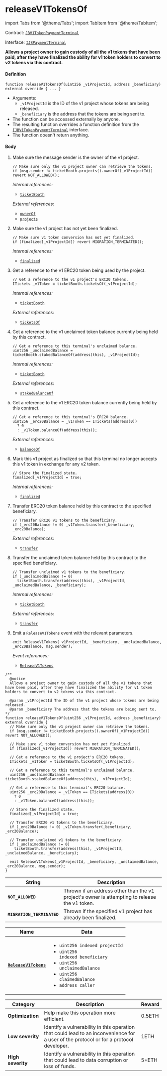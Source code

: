 # releaseV1TokensOf

import Tabs from '@theme/Tabs';
import TabItem from '@theme/TabItem';

Contract: [`JBV1TokenPaymentTerminal`](/dev/deprecated/v2/contracts/or-payment-terminals/jbv1tokenpaymentterminal/README.md)​‌

Interface: [`IJBPaymentTerminal`](/dev/deprecated/v2/interfaces/ijbpaymentterminal.md)

<Tabs>
<TabItem value="Step by step" label="Step by step">

**Allows a project owner to gain custody of all the v1 tokens that have been paid, after they have finalized the ability for v1 token holders to convert to v2 tokens via this contract.**

#### Definition

```
function releaseV1TokensOf(uint256 _v1ProjectId, address _beneficiary) external override { ... }
```

* Arguments:
  * `_v1ProjectId` is the ID of the v1 project whose tokens are being released.
  * `_beneficiary` is the address that the tokens are being sent to.
* The function can be accessed externally by anyone.
* The resulting function overrides a function definition from the [`IJBV1TokenPaymentTerminal`](/dev/deprecated/v2/interfaces/ijbv1tokenpaymentterminal.md) interface.
* The function doesn't return anything.

#### Body

1.  Make sure the message sender is the owner of the v1 project.

    ```
    // Make sure only the v1 project owner can retrieve the tokens.
    if (msg.sender != ticketBooth.projects().ownerOf(_v1ProjectId)) revert NOT_ALLOWED();
    ```

    _Internal references:_

    * [`ticketBooth`](/dev/deprecated/v2/contracts/or-payment-terminals/jbv1tokenpaymentterminal/properties/ticketbooth.md)

    _External references:_
    
    * [`ownerOf`](https://docs.openzeppelin.com/contracts/4.x/api/token/erc721#IERC721-ownerOf-uint256-)
    * [`projects`](https://github.com/jbx-protocol/juice-contracts-v1/blob/a91b55e8d264267c338b089aa9a45b29fd8e8f13/contracts/interfaces/ITicketBooth.sol#L71)

2.  Make sure the v1 project has not yet been finalized.

    ```
    // Make sure v1 token conversion has not yet finalized.
    if (finalized[_v1ProjectId]) revert MIGRATION_TERMINATED();
    ```

    _Internal references:_

    * [`finalized`](/dev/deprecated/v2/contracts/or-payment-terminals/jbv1tokenpaymentterminal/properties/finalized.md)

3.  Get a reference to the v1 ERC20 token being used by the project.

    ```
    // Get a reference to the v1 project's ERC20 tokens.
    ITickets _v1Token = ticketBooth.ticketsOf(_v1ProjectId);
    ```

    _Internal references:_

    * [`ticketBooth`](/dev/deprecated/v2/contracts/or-payment-terminals/jbv1tokenpaymentterminal/properties/ticketbooth.md)

    _External references:_
    
    * [`ticketsOf`](https://github.com/jbx-protocol/juice-contracts-v1/blob/a91b55e8d264267c338b089aa9a45b29fd8e8f13/contracts/interfaces/ITicketBooth.sol#L69)

4.  Get a reference to the v1 unclaimed token balance currently being held by this contract.

    ```
    // Get a reference to this terminal's unclaimed balance.
    uint256 _unclaimedBalance = ticketBooth.stakedBalanceOf(address(this), _v1ProjectId);
    ```

    _Internal references:_

    * [`ticketBooth`](/dev/deprecated/v2/contracts/or-payment-terminals/jbv1tokenpaymentterminal/properties/ticketbooth.md)

    _External references:_
  
    * [`stakedBalanceOf`](https://github.com/jbx-protocol/juice-contracts-v1/blob/a91b55e8d264267c338b089aa9a45b29fd8e8f13/contracts/interfaces/ITicketBooth.sol#L84)

5.  Get a reference to the v1 ERC20 token balance currently being held by this contract.

    ```
    // Get a reference to this terminal's ERC20 balance.
    uint256 _erc20Balance = _v1Token == ITickets(address(0))
      ? 0
      : _v1Token.balanceOf(address(this));
    ```

    _External references:_
  
    * [`balanceOf`](https://docs.openzeppelin.com/contracts/4.x/api/token/erc20#IERC20-balanceOf-address-)

6.  Mark this v1 project as finalized so that this terminal no longer accepts this v1 token in exchange for any v2 token.

    ```
    // Store the finalized state.
    finalized[_v1ProjectId] = true;
    ```

    _Internal references:_

    * [`finalized`](/dev/deprecated/v2/contracts/or-payment-terminals/jbv1tokenpaymentterminal/properties/finalized.md)

7.  Transfer ERC20 token balance held by this contract to the specified beneficiary.

    ```
    // Transfer ERC20 v1 tokens to the beneficiary.
    if (_erc20Balance != 0) _v1Token.transfer(_beneficiary, _erc20Balance);
    ```

    _External references:_

    * [`transfer`](https://docs.openzeppelin.com/contracts/4.x/api/token/erc20#IERC20-transfer-address-uint256-)

8.  Transfer the unclaimed token balance held by this contract to the specified beneficiary.

    ```
    // Transfer unclaimed v1 tokens to the beneficiary.
    if (_unclaimedBalance != 0)
      ticketBooth.transfer(address(this), _v1ProjectId, _unclaimedBalance, _beneficiary);
    ```

    _Internal references:_

    * [`ticketBooth`](/dev/deprecated/v2/contracts/or-payment-terminals/jbv1tokenpaymentterminal/properties/ticketbooth.md)

    _External references:_

    * [`transfer`](https://github.com/jbx-protocol/juice-contracts-v1/blob/a91b55e8d264267c338b089aa9a45b29fd8e8f13/contracts/interfaces/ITicketBooth.sol#L145)


3.  Emit a `ReleaseV1Tokens` event with the relevant parameters.

    ```
    emit ReleaseV1Tokens(_v1ProjectId, _beneficiary, _unclaimedBalance, _erc20Balance, msg.sender);
    ```

    _Event references:_

    * [`ReleaseV1Tokens`](/dev/deprecated/v2/contracts/or-payment-terminals/jbv1tokenpaymentterminal/events/releasev1tokens.md)


</TabItem>

<TabItem value="Code" label="Code">

```
/** 
  @notice
  Allows a project owner to gain custody of all the v1 tokens that have been paid, after they have finalized the ability for v1 token holders to convert to v2 tokens via this contract.

  @param _v1ProjectId The ID of the v1 project whose tokens are being released.
  @param _beneficiary The address that the tokens are being sent to.
*/
function releaseV1TokensOf(uint256 _v1ProjectId, address _beneficiary) external override {
  // Make sure only the v1 project owner can retrieve the tokens.
  if (msg.sender != ticketBooth.projects().ownerOf(_v1ProjectId)) revert NOT_ALLOWED();

  // Make sure v1 token conversion has not yet finalized.
  if (finalized[_v1ProjectId]) revert MIGRATION_TERMINATED();

  // Get a reference to the v1 project's ERC20 tokens.
  ITickets _v1Token = ticketBooth.ticketsOf(_v1ProjectId);

  // Get a reference to this terminal's unclaimed balance.
  uint256 _unclaimedBalance = ticketBooth.stakedBalanceOf(address(this), _v1ProjectId);

  // Get a reference to this terminal's ERC20 balance.
  uint256 _erc20Balance = _v1Token == ITickets(address(0))
    ? 0
    : _v1Token.balanceOf(address(this));

  // Store the finalized state.
  finalized[_v1ProjectId] = true;

  // Transfer ERC20 v1 tokens to the beneficiary.
  if (_erc20Balance != 0) _v1Token.transfer(_beneficiary, _erc20Balance);

  // Transfer unclaimed v1 tokens to the beneficiary.
  if (_unclaimedBalance != 0)
    ticketBooth.transfer(address(this), _v1ProjectId, _unclaimedBalance, _beneficiary);

  emit ReleaseV1Tokens(_v1ProjectId, _beneficiary, _unclaimedBalance, _erc20Balance, msg.sender);
}
```

</TabItem>

<TabItem value="Errors" label="Errors">

| String                       | Description                                             |
| ---------------------------- | ------------------------------------------------------- |
| **`NOT_ALLOWED`** | Thrown if an address other than the v1 project's owner is attempting to release the v1 token. |
| **`MIGRATION_TERMINATED`** | Thrown if the specified v1 project has already been finalized. |

</TabItem>

<TabItem value="Events" label="Events">

| Name                          | Data                                                                                                                                                                                                                                                                                                                                                                                                                                                                        |
| ----------------------------- | --------------------------------------------------------------------------------------------------------------------------------------------------------------------------------------------------------------------------------------------------------------------------------------------------------------------------------------------------------------------------------------------------------------------------------------------------------------------------- |
| [**`ReleaseV1Tokens`**](/dev/deprecated/v2/contracts/or-payment-terminals/jbv1tokenpaymentterminal/events/releasev1tokens.md)                                         | <ul><li><code>uint256 indexed projectId</code></li><li><code>uint256 indexed beneficiary</code></li><li><code>uint256 unclaimedBalance</code></li><li><code>uint256 claimedBalance</code></li><li><code>address caller</code></li></ul>        |

</TabItem>

<TabItem value="Bug bounty" label="Bug bounty">

| Category          | Description                                                                                                                            | Reward |
| ----------------- | -------------------------------------------------------------------------------------------------------------------------------------- | ------ |
| **Optimization**  | Help make this operation more efficient.                                                                                               | 0.5ETH |
| **Low severity**  | Identify a vulnerability in this operation that could lead to an inconvenience for a user of the protocol or for a protocol developer. | 1ETH   |
| **High severity** | Identify a vulnerability in this operation that could lead to data corruption or loss of funds.                                        | 5+ETH  |

</TabItem>
</Tabs>
